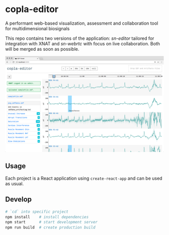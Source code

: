 # copla-editor

A performant web-based visualization, assessment and collaboration tool for multidimensional biosignals

This repo contains two versions of the application: *sn-editor* tailored for integration with XNAT and *sn-webrtc* with focus on live collaboration. Both will be merged as soon as possible.

![Screenshot](https://raw.githubusercontent.com/somnonetz/copla-editor/master/screenshot.png)

## Usage

Each project is a React application using `create-react-app` and can be used as usual.

## Develop

```sh
# `cd` into specific project
npm install    # install dependencies
npm start      # start development server
npm run build  # create production build
```
